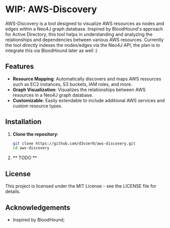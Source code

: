 # WIP: AWS-Discovery

AWS-Discovery is a tool designed to visualize AWS resources as nodes and edges within a Neo4J graph database. Inspired by BloodHound's approach for Active Directory, this tool helps in understanding and analyzing the relationships and dependencies between various AWS resources. Currently the tool directly indexes the nodes/edges via the Neo4J API, the plan is to integrate this via BloodHound later as well :) 

## Features

- **Resource Mapping**: Automatically discovers and maps AWS resources such as EC2 instances, S3 buckets, IAM roles, and more.
- **Graph Visualization**: Visualizes the relationships between AWS resources in a Neo4J graph database.
- **Customizable**: Easily extendable to include additional AWS services and custom resource types.

## Installation

1. **Clone the repository**:
    ```bash
    git clone https://github.com/d3vzer0/aws-discovery.git
    cd aws-discovery
    ```
2. ** TODO ** 

## License

This project is licensed under the MIT License - see the LICENSE file for details.

## Acknowledgements

- Inspired by BloodHound;

